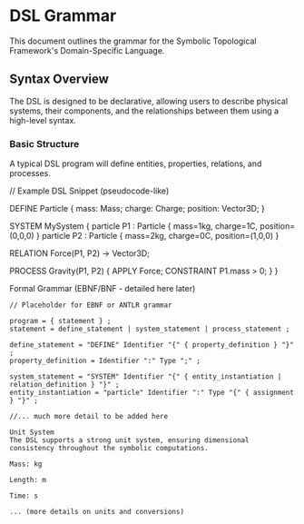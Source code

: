 # DSL Grammar

This document outlines the grammar for the Symbolic Topological Framework's Domain-Specific Language.

## Syntax Overview

The DSL is designed to be declarative, allowing users to describe physical systems, their components, and the relationships between them using a high-level syntax.

### Basic Structure

A typical DSL program will define entities, properties, relations, and processes.

// Example DSL Snippet (pseudocode-like)

DEFINE Particle {
mass: Mass;
charge: Charge;
position: Vector3D;
}

SYSTEM MySystem {
particle P1 : Particle { mass=1kg, charge=1C, position=(0,0,0) }
particle P2 : Particle { mass=2kg, charge=0C, position=(1,0,0) }

  RELATION Force(P1, P2) -> Vector3D;

  PROCESS Gravity(P1, P2) {
      APPLY Force;
      CONSTRAINT P1.mass > 0;
  }
}


Formal Grammar (EBNF/BNF - detailed here later)

```ebnf
// Placeholder for EBNF or ANTLR grammar

program = { statement } ;
statement = define_statement | system_statement | process_statement ;

define_statement = "DEFINE" Identifier "{" { property_definition } "}" ;
property_definition = Identifier ":" Type ";" ;

system_statement = "SYSTEM" Identifier "{" { entity_instantiation | relation_definition } "}" ;
entity_instantiation = "particle" Identifier ":" Type "{" { assignment } "}" ;

//... much more detail to be added here

Unit System
The DSL supports a strong unit system, ensuring dimensional consistency throughout the symbolic computations.

Mass: kg

Length: m

Time: s

... (more details on units and conversions)

